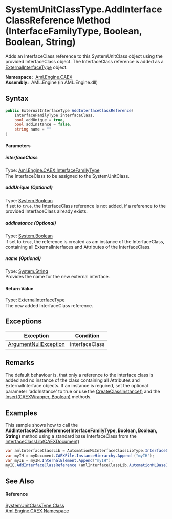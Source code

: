 SystemUnitClassType.AddInterfaceClassReference Method (InterfaceFamilyType, Boolean, Boolean, String)
=====================================================================================================
Adds an InterfaceClass reference to this SystemUnitClass object using the provided InterfaceClass object. The InterfaceClass reference is added as a [ExternalInterfaceType][1] object.

  **Namespace:**  [Aml.Engine.CAEX][2]  
  **Assembly:**  AML.Engine (in AML.Engine.dll)

Syntax
------

```csharp
public ExternalInterfaceType AddInterfaceClassReference(
	InterfaceFamilyType interfaceClass,
	bool addUnique = true,
	bool addInstance = false,
	string name = ""
)
```

#### Parameters

##### *interfaceClass*
Type: [Aml.Engine.CAEX.InterfaceFamilyType][3]  
The InterfaceClass to be assigned to the SystemUnitClass.

##### *addUnique* (Optional)
Type: [System.Boolean][4]  
 if set to `true`, the InterfaceClass reference is not added, if a reference to the provided InterfaceClass already exists.

##### *addInstance* (Optional)
Type: [System.Boolean][4]  
 if set to `true`, the reference is created as am instance of the InterfaceClass, containing all ExternalInterfaces and Attributes of the InterfaceClass.

##### *name* (Optional)
Type: [System.String][5]  
Provides the name for the new external interface.

#### Return Value
Type: [ExternalInterfaceType][1]  
 The new added InterfaceClass reference. 

Exceptions
----------

Exception                  | Condition      
-------------------------- | -------------- 
[ArgumentNullException][6] | interfaceClass 


Remarks
-------
 The default behaviour is, that only a reference to the interface class is added and no instance of the class containing all Attributes and ExternalInterface objects. If an instance is required, set the optional parameter 'addInstance' to true or use the [CreateClassInstance()][7] and the [Insert(CAEXWrapper, Boolean)][8] methods. 

Examples
--------
 This sample shows how to call the **AddInterfaceClassReference(InterfaceFamilyType, Boolean, Boolean, String)** method using a standard base InterfaceClass from the [InterfaceClassLib(CAEXDocument)][9]
```csharp
var amlInterfaceClassLib = AutomationMLInterfaceClassLibType.InterfaceClassLib (myDocument);
var myIH = myDocument.CAEXFile.InstanceHierarchy.Append ("myIH");
var myIE = myIH.InternalElement.Append("myIH");
myIE.AddInterfaceClassReference (amlInterfaceClassLib.AutomationMLBaseInterface);
```


See Also
--------

#### Reference
[SystemUnitClassType Class][10]  
[Aml.Engine.CAEX Namespace][2]  

[1]: ../ExternalInterfaceType/README.md
[2]: ../README.md
[3]: ../InterfaceFamilyType/README.md
[4]: https://docs.microsoft.com/dotnet/api/system.boolean
[5]: https://docs.microsoft.com/dotnet/api/system.string
[6]: https://docs.microsoft.com/dotnet/api/system.argumentnullexception
[7]: ../InterfaceFamilyType/CreateClassInstance.md
[8]: Insert.md
[9]: ../../Aml.Engine.AmlObjects/AutomationMLInterfaceClassLibType/InterfaceClassLib.md
[10]: README.md
[11]: https://www.automationml.org
[12]: ../../icons/logoShade.png
